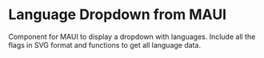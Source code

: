 # Language Dropdown from MAUI
Component for MAUI to display a dropdown with languages. Include all the flags in SVG format and functions to get all language data.

